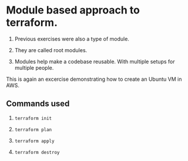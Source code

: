 # Module based approach to terraform. 

1. Previous exercises were also a type of module. 

2. They are called root modules.

3. Modules help make a codebase reusable. With multiple setups for multiple people.

This is again an excercise demonstrating how to create an Ubuntu VM in AWS.

## Commands used

1. `terraform init`

2. `terraform plan`

3. `terraform apply`

4. `terraform destroy`